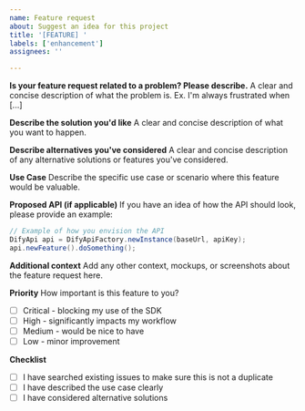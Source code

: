 ```yaml
---
name: Feature request
about: Suggest an idea for this project
title: '[FEATURE] '
labels: ['enhancement']
assignees: ''

---
```


**Is your feature request related to a problem? Please describe.**
A clear and concise description of what the problem is. Ex. I'm always frustrated when [...]

**Describe the solution you'd like**
A clear and concise description of what you want to happen.

**Describe alternatives you've considered**
A clear and concise description of any alternative solutions or features you've considered.

**Use Case**
Describe the specific use case or scenario where this feature would be valuable.

**Proposed API (if applicable)**
If you have an idea of how the API should look, please provide an example:

```java
// Example of how you envision the API
DifyApi api = DifyApiFactory.newInstance(baseUrl, apiKey);
api.newFeature().doSomething();
```

**Additional context**
Add any other context, mockups, or screenshots about the feature request here.

**Priority**
How important is this feature to you?
- [ ] Critical - blocking my use of the SDK
- [ ] High - significantly impacts my workflow
- [ ] Medium - would be nice to have
- [ ] Low - minor improvement

**Checklist**
- [ ] I have searched existing issues to make sure this is not a duplicate
- [ ] I have described the use case clearly
- [ ] I have considered alternative solutions 
